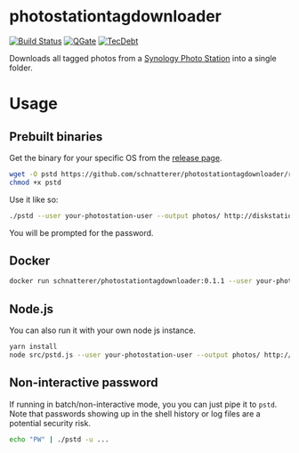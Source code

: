 # photostationtagdownloader

[![Build Status](https://travis-ci.org/schnatterer/photostationtagdownloader.svg?branch=develop)](https://travis-ci.org/schnatterer/photostationtagdownloader)
[![QGate](https://sonarcloud.io/api/project_badges/measure?project=info.schnatterer.photostationtagdownloader&metric=alert_status)](https://sonarcloud.io/dashboard?id=info.schnatterer.photostationtagdownloader)
[![TecDebt](https://sonarcloud.io/api/project_badges/measure?project=info.schnatterer.photostationtagdownloader&metric=sqale_index)](https://sonarcloud.io/dashboard?id=info.schnatterer.photostationtagdownloader)

Downloads all tagged photos from a [Synology Photo Station](https://www.synology.com/dsm/feature/photo_station) into a single folder.

# Usage

## Prebuilt binaries

Get the binary for your specific OS from the [release page](https://github.com/schnatterer/photostationtagdownloader/releases).

```bash
wget -O pstd https://github.com/schnatterer/photostationtagdownloader/releases/download/0.1.1/pstd-linux-x64`
chmod +x pstd
```

Use it like so:

```bash
./pstd --user your-photostation-user --output photos/ http://diskstation`
```

You will be prompted for the password.

## Docker

```bash
docker run schnatterer/photostationtagdownloader:0.1.1 --user your-photostation-user --output photos/ http://diskstation
```

## Node.js

You can also run it with your own node js instance.

```bash
yarn install
node src/pstd.js --user your-photostation-user --output photos/ http://diskstation`
```

## Non-interactive password

If running in batch/non-interactive mode, you you can just pipe it to `pstd`.
Note that passwords showing up in the shell history or log files are a potential security risk.

```bash
echo "PW" | ./pstd -u ...
```
 